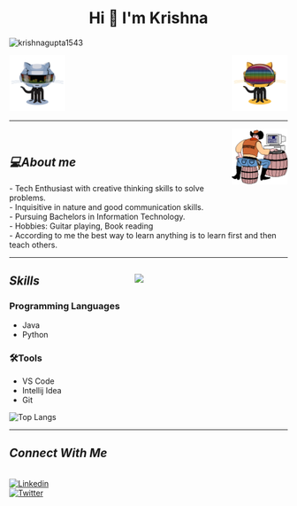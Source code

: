   <h1 align = "center">Hi 👋 I'm Krishna </h1>
<p align="left"> <img src="https://komarev.com/ghpvc/?username=krishnagupta1543" alt="krishnagupta1543" /> </p>

  <img src="github1.gif" alt="git-boy" width="20%" class = "left" align = "right"><img src="github2.gif" alt="git-boy" width="20%" text-align="left">
<hr>
<img src="new.gif" alt="coder-boy" width="20%" align="right">
                             
</br>
<i><h2><b>💻About me</b></h2></i>
<p>
- Tech Enthusiast with creative thinking  skills to solve problems.</br>
- Inquisitive in nature and good communication skills.</br>
- Pursuing  Bachelors in Information Technology.</br>
- Hobbies: Guitar playing, Book reading</br>
- According to me the best way to learn anything is to learn first and then teach others.</br>
</p>
 
<hr>
<img src="https://github-readme-stats.vercel.app/api?username=krishnagupta1543&show_icons=true&theme=tokyonight" align='right' width="55%">
<i><h2>Skills</h2></i>
<h3>Programming Languages</br></h3><ul>
  <p>
  <li>Java</li>
  <li>Python</li>
  </ul>
  </p>
  <h3>🛠Tools</br></h3>
  <p>
  <ul>
  <li>
    VS Code
  </li>
  <li>
    Intellij Idea
  </li>
  <li>
    Git
  </li>
  </ul>
  </p>
   
  ![Top Langs](https://github-readme-stats.vercel.app/api/top-langs/?username=krishnagupta1543&layout=compact&text_color=daf7dc&bg_color=151515)
  
<hr>
  
<i> <h2> Connect With Me </h2> </i>

<!DOCTYPE html>
<html>
   <head>
   </head>
   <body>
      <br>
      <a href= "https://www.linkedin.com/in/krishna-gupta-b4327920a/" target = "_blank">
         <img alt="Linkedin" src="https://img.shields.io/badge/linkedin-%230077B5.svg?&style=for-the-badge&logo=linkedin&logoColor=white"
         width=150" height="35">
      </a>
   </body>
</html>


<!DOCTYPE html>
<html>
   <head>
   </head>
   <body>
      <br>
      <a href="https://twitter.com/Krishna40746542" >
         <img alt="Twitter" src="https://img.shields.io/badge/twitter-%231DA1F2.svg?&style=for-the-badge&logo=twitter&logoColor=white"
         width=150" height="35">
        </br>
      </a>
   </body>
</html>



